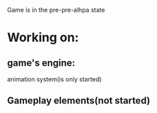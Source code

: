 
Game is in the pre-pre-alhpa state<br/>
# Working on:
## game's engine: <br/>
animation system(is only started)<br/>

## Gameplay elements(not started)<br/>


